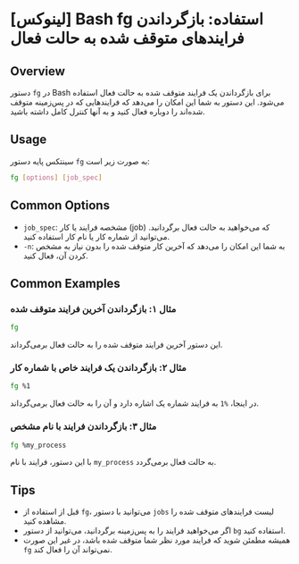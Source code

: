 # [لینوکس] Bash fg استفاده: بازگرداندن فرایندهای متوقف شده به حالت فعال

## Overview
دستور `fg` در Bash برای بازگرداندن یک فرایند متوقف شده به حالت فعال استفاده می‌شود. این دستور به شما این امکان را می‌دهد که فرایندهایی که در پس‌زمینه متوقف شده‌اند را دوباره فعال کنید و به آنها کنترل کامل داشته باشید.

## Usage
سینتکس پایه دستور `fg` به صورت زیر است:

```bash
fg [options] [job_spec]
```

## Common Options
- `job_spec`: مشخصه فرایند یا کار (job) که می‌خواهید به حالت فعال برگردانید. می‌توانید از شماره کار یا نام کار استفاده کنید.
- `-n`: به شما این امکان را می‌دهد که آخرین کار متوقف شده را بدون نیاز به مشخص کردن آن، فعال کنید.

## Common Examples
### مثال ۱: بازگرداندن آخرین فرایند متوقف شده
```bash
fg
```
این دستور آخرین فرایند متوقف شده را به حالت فعال برمی‌گرداند.

### مثال ۲: بازگرداندن یک فرایند خاص با شماره کار
```bash
fg %1
```
در اینجا، `%1` به فرایند شماره یک اشاره دارد و آن را به حالت فعال برمی‌گرداند.

### مثال ۳: بازگرداندن فرایند با نام مشخص
```bash
fg %my_process
```
با این دستور، فرایند با نام `my_process` به حالت فعال برمی‌گردد.

## Tips
- قبل از استفاده از `fg`، می‌توانید با دستور `jobs` لیست فرایندهای متوقف شده را مشاهده کنید.
- اگر می‌خواهید فرایند را به پس‌زمینه برگردانید، می‌توانید از دستور `bg` استفاده کنید.
- همیشه مطمئن شوید که فرایند مورد نظر شما متوقف شده باشد، در غیر این صورت `fg` نمی‌تواند آن را فعال کند.